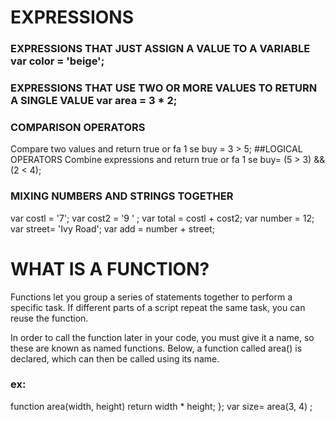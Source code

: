 # EXPRESSIONS 
### EXPRESSIONS THAT JUST ASSIGN A VALUE TO A VARIABLE var color = 'beige'; 
### EXPRESSIONS THAT USE TWO OR MORE VALUES TO RETURN A SINGLE VALUE var area = 3 * 2; 
### COMPARISON OPERATORS 
Compare two values and return true or fa 1 se buy = 3 > 5; 
##LOGICAL OPERATORS 
Combine expressions and return true or fa 1 se buy= (5 > 3) && (2 < 4); 
### MIXING NUMBERS AND STRINGS TOGETHER 
var costl = '7'; 
var cost2 = '9 ' ; 
var total = costl + cost2;
var number = 12; var street= 'Ivy Road';
var add = number + street;

# WHAT IS A FUNCTION? 

Functions let you group a series of statements together to perform a specific task.
If different parts of a script repeat the same task, you can reuse the function.

In order to call the function later in your code, you must give it a name,
so these are known as named functions. Below, a function called area() is declared,
which can then be called using its name. 

### ex:
function area(width, height) return width * height; }; 
var size= area(3, 4) ; 


